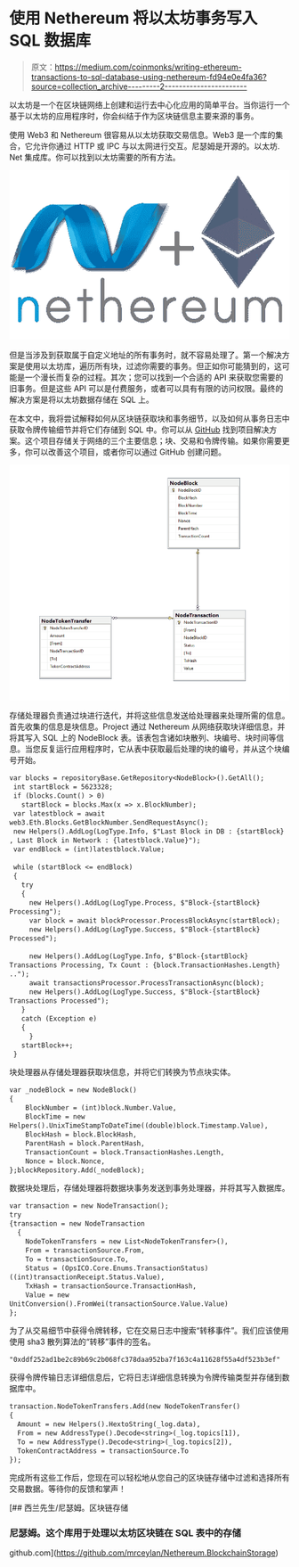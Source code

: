 # 使用 Nethereum 将以太坊事务写入 SQL 数据库

> 原文：<https://medium.com/coinmonks/writing-ethereum-transactions-to-sql-database-using-nethereum-fd94e0e4fa36?source=collection_archive---------2----------------------->

以太坊是一个在区块链网络上创建和运行去中心化应用的简单平台。当你运行一个基于以太坊的应用程序时，你会纠结于作为区块链信息主要来源的事务。

使用 Web3 和 Nethereum 很容易从以太坊获取交易信息。Web3 是一个库的集合，它允许你通过 HTTP 或 IPC 与以太网进行交互。尼瑟姆是开源的。以太坊. Net 集成库。你可以找到以太坊需要的所有方法。

![](img/2dedffca1d1a5e9d747a202af81e0ff4.png)

但是当涉及到获取属于自定义地址的所有事务时，就不容易处理了。第一个解决方案是使用以太坊库，遍历所有块，过滤你需要的事务。但正如你可能猜到的，这可能是一个漫长而复杂的过程。其次；您可以找到一个合适的 API 来获取您需要的旧事务。但是这些 API 可以是付费服务，或者可以具有有限的访问权限。最终的解决方案是将以太坊数据存储在 SQL 上。

在本文中，我将尝试解释如何从区块链获取块和事务细节，以及如何从事务日志中获取令牌传输细节并将它们存储到 SQL 中。你可以从 [GitHub](https://github.com/mrceylan/Nethereum.BlockchainStorage) 找到项目解决方案。这个项目存储关于网络的三个主要信息；块、交易和令牌传输。如果你需要更多，你可以改善这个项目，或者你可以通过 GitHub 创建问题。

![](img/63f085cacec53ba18f584bf058aab453.png)

存储处理器负责通过块进行迭代，并将这些信息发送给处理器来处理所需的信息。首先收集的信息是块信息。Project 通过 Nethereum 从网络获取块详细信息，并将其写入 SQL 上的 NodeBlock 表。该表包含诸如块散列、块编号、块时间等信息。当您反复运行应用程序时，它从表中获取最后处理的块的编号，并从这个块编号开始。

```
var blocks = repositoryBase.GetRepository<NodeBlock>().GetAll();
 int startBlock = 5623328;
 if (blocks.Count() > 0)
   startBlock = blocks.Max(x => x.BlockNumber);
 var latestblock = await web3.Eth.Blocks.GetBlockNumber.SendRequestAsync();
 new Helpers().AddLog(LogType.Info, $"Last Block in DB : {startBlock} , Last Block in Network : {latestblock.Value}");
 var endBlock = (int)latestblock.Value;

 while (startBlock <= endBlock)
 {
   try
   {
     new Helpers().AddLog(LogType.Process, $"Block-{startBlock} Processing");
     var block = await blockProcessor.ProcessBlockAsync(startBlock);
     new Helpers().AddLog(LogType.Success, $"Block-{startBlock} Processed");

     new Helpers().AddLog(LogType.Info, $"Block-{startBlock} Transactions Processing, Tx Count : {block.TransactionHashes.Length} ..");
     await transactionsProcessor.ProcessTransactionAsync(block);
     new Helpers().AddLog(LogType.Success, $"Block-{startBlock} Transactions Processed");
   }
   catch (Exception e)
   {
	 }
   startBlock++;
 }
```

块处理器从存储处理器获取块信息，并将它们转换为节点块实体。

```
var _nodeBlock = new NodeBlock()
{
    BlockNumber = (int)block.Number.Value,
    BlockTime = new Helpers().UnixTimeStampToDateTime((double)block.Timestamp.Value),
    BlockHash = block.BlockHash,
    ParentHash = block.ParentHash,
    TransactionCount = block.TransactionHashes.Length,
    Nonce = block.Nonce,
};blockRepository.Add(_nodeBlock);
```

数据块处理后，存储处理器将数据块事务发送到事务处理器，并将其写入数据库。

```
var transaction = new NodeTransaction();
try
{transaction = new NodeTransaction
  {
    NodeTokenTransfers = new List<NodeTokenTransfer>(),
    From = transactionSource.From,
    To = transactionSource.To,
    Status = (OpsICO.Core.Enums.TransactionStatus)((int)transactionReceipt.Status.Value),
    TxHash = transactionSource.TransactionHash,
    Value = new UnitConversion().FromWei(transactionSource.Value.Value)
};
```

为了从交易细节中获得令牌转移，它在交易日志中搜索“转移事件”。我们应该使用使用 sha3 散列算法的“转移”事件的签名。

```
"0xddf252ad1be2c89b69c2b068fc378daa952ba7f163c4a11628f55a4df523b3ef"
```

获得令牌传输日志详细信息后，它将日志详细信息转换为令牌传输类型并存储到数据库中。

```
transaction.NodeTokenTransfers.Add(new NodeTokenTransfer()
{
  Amount = new Helpers().HextoString(_log.data),
  From = new AddressType().Decode<string>(_log.topics[1]),
  To = new AddressType().Decode<string>(_log.topics[2]),
  TokenContractAddress = transactionSource.To
});
```

完成所有这些工作后，您现在可以轻松地从您自己的区块链存储中过滤和选择所有交易数据。等待你的反馈和掌声！

[](https://github.com/mrceylan/Nethereum.BlockchainStorage) [## 西兰先生/尼瑟姆。区块链存储

### 尼瑟姆。这个库用于处理以太坊区块链在 SQL 表中的存储

github.com](https://github.com/mrceylan/Nethereum.BlockchainStorage)